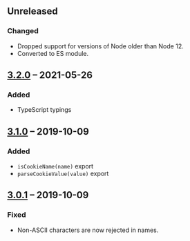 ## Unreleased

### Changed

- Dropped support for versions of Node older than Node 12.
- Converted to ES module.


## [3.2.0][] – 2021-05-26

### Added

- TypeScript typings


## [3.1.0][] – 2019-10-09

### Added

- `isCookieName(name)` export
- `parseCookieValue(value)` export


## [3.0.1][] – 2019-10-09

### Fixed

- Non-ASCII characters are now rejected in names.


[3.2.0]: https://github.com/charmander/strict-cookie-parser/compare/v3.1.0...v3.2.0
[3.1.0]: https://github.com/charmander/strict-cookie-parser/compare/v3.0.1...v3.1.0
[3.0.1]: https://github.com/charmander/strict-cookie-parser/compare/v3.0.0...v3.0.1
